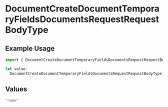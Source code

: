 # DocumentCreateDocumentTemporaryFieldsDocumentsRequestRequestBodyType

## Example Usage

```typescript
import { DocumentCreateDocumentTemporaryFieldsDocumentsRequestRequestBodyType } from "@documenso/sdk-typescript/models/operations";

let value:
  DocumentCreateDocumentTemporaryFieldsDocumentsRequestRequestBodyType = "name";
```

## Values

```typescript
"name"
```